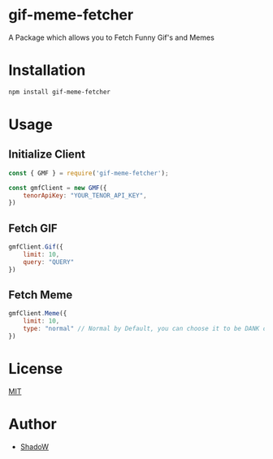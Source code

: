 # gif-meme-fetcher
A Package which allows you to Fetch Funny Gif's and Memes

# Installation
```bash
npm install gif-meme-fetcher
```

# Usage

## Initialize Client

```js
const { GMF } = require('gif-meme-fetcher');

const gmfClient = new GMF({
    tenorApiKey: "YOUR_TENOR_API_KEY",
})
```
## Fetch GIF

```js
gmfClient.Gif({
    limit: 10,
    query: "QUERY"
})
```

## Fetch Meme

```js
gmfClient.Meme({
    limit: 10,
    type: "normal" // Normal by Default, you can choose it to be DANK or NORMAL
})
```


# License

[MIT](https://choosealicense.com/licenses/mit/)

# Author

- [ShadoW](https://github.com/shadowcool)
